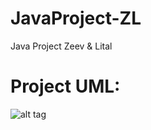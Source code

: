 JavaProject-ZL
==============

Java Project Zeev &amp; Lital

Project UML:
============

![alt tag](http://imgur.com/EIjIFh0)

